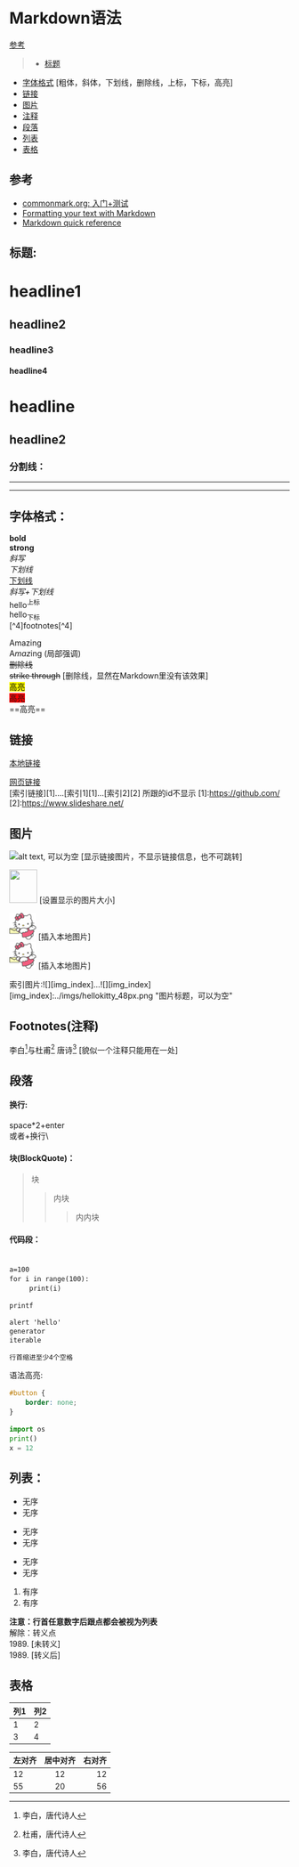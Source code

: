
# Markdown语法
[参考](#reference)
> + [标题](#header)
+ [字体格式](#format) [粗体，斜体，下划线，删除线，上标，下标，高亮]
+ [链接](#link)
+ [图片](#picture)
+ [注释](#footnote)
+ [段落](#paragraph)
+ [列表](#list)
+ [表格](#table)

## <a id='reference'>参考</a>
- [commonmark.org: 入门+测试](https://commonmark.org/help/)
- [Formatting your text with Markdown](https://www.pivotaltracker.com/help/articles/formatting_your_text_with_markdown/)
- [Markdown quick reference](https://en.support.wordpress.com/markdown-quick-reference/)


## <a id='header'>标题:</a>
# headline1
## headline2
### headline3
#### headline4  

headline
===
headline2 
---


### 分割线：

---
*** 

## <a id='format'>字体格式：</a>

**bold**  
__strong__  
*斜写*  
_下划线_   
<u>下划线</u>  
*_斜写+下划线_*  
hello<sup>上标</sup>   
hello<sub>下标</sub>   
[^4]footnotes[^4]

Amazing  
A*maz*ing  (局部强调)  
<del>删除线</del>  
~~strike through~~ [删除线，显然在Markdown里没有该效果]   
<mark>高亮</mark>  
<span style="background-color:red">高亮</span>  
==高亮== 
 
## <a id='link'>链接</a>
[本地链接](#paragraph)  

[网页链接](https://macdown.uranusjr.com/)   
[索引链接][1]....[索引1][1]...[索引2][2] 所跟的id不显示
[1]:https://github.com/
[2]:https://www.slideshare.net/


## <a id='picture'>图片</a>
![alt text, 可以为空](https://encrypted-tbn0.gstatic.com/images?q=tbn:ANd9GcRNqCaZ7HmfqsbZh-KEQCiFlW8QTt_OBgvCQRbGOA8OLmMjWpYzng) [显示链接图片，不显示链接信息，也不可跳转]    

<img src="https://encrypted-tbn0.gstatic.com/images?q=tbn:ANd9GcRNqCaZ7HmfqsbZh-KEQCiFlW8QTt_OBgvCQRbGOA8OLmMjWpYzng" width="50" height="60"> [设置显示的图片大小]    

![](../imgs/hellokitty_48px.png) [插入本地图片]   
<img src="../imgs/hellokitty_48px.png"> [插入本地图片]

索引图片:![][img_index]...![][img_index]
[img_index]:../imgs/hellokitty_48px.png "图片标题，可以为空"


## <a id='footnote'>Footnotes(注释)</a>
李白[^李白]与杜甫[^杜甫] 唐诗[^李白] [貌似一个注释只能用在一处]

[^李白]: 李白，唐代诗人
[^杜甫]: 杜甫，唐代诗人   
[^辛弃疾]: 宋代

## <a id='paragraph'>段落</a>

#### 换行: 
space*2+enter    
或者\+换行\
    
#### 块(BlockQuote)：
> 块  
> > 内块
> > > 内内块

#### 代码段：   
<code>
a=100   
for i in range(100):  
	 print(i)
</code>

`printf`

```
alert 'hello'
generator
iterable
```
    行首缩进至少4个空格

语法高亮:
     
```css
#button {
	border: none;
}
```

```python
import os
print()
x = 12
```

## <a id='list'>列表：</a>
* 无序
* 无序
- 无序
- 无序
+ 无序
+ 无序

1. 有序
2. 有序

**注意：行首任意数字后跟点都会被视为列表**   
解除：转义点    
1989. [未转义]  
1989\. [转义后]


## <a id='table'>表格</a>
列1 | 列2
--- |----
1   | 2 
3   | 4

左对齐 | 居中对齐 | 右对齐
:--- |:------:| ----:
12   |  12    | 12
55   |   20 |56


